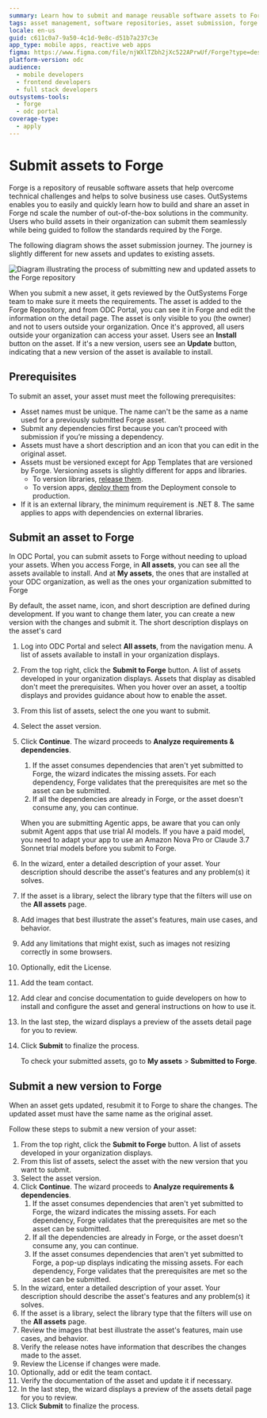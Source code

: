 ```yaml
---
summary: Learn how to submit and manage reusable software assets to Forge using OutSystems Developer Cloud (ODC).
tags: asset management, software repositories, asset submission, forge platform, outsystems best practices
locale: en-us
guid: c611c0a7-9a50-4c1d-9e8c-d51b7a237c3e
app_type: mobile apps, reactive web apps
figma: https://www.figma.com/file/njWXlTZbh2jXc522APrwUf/Forge?type=design&node-id=2902%3A10&t=7VtW3Ksp7qzfotTh-1
platform-version: odc
audience:
  - mobile developers
  - frontend developers
  - full stack developers
outsystems-tools:
  - forge
  - odc portal
coverage-type:
  - apply
---
```


# Submit assets to Forge

Forge is a repository of reusable software assets that help overcome technical challenges and helps to solve business use cases. OutSystems enables you to easily and quickly learn how to build and share an asset in Forge nd scale the number of out-of-the-box solutions in the community. Users who build assets in their organization can submit them seamlessly while being guided to follow the standards required by the Forge.

The following diagram shows the asset submission journey. The journey is slightly different for new assets and updates to existing assets.

![Diagram illustrating the process of submitting new and updated assets to the Forge repository](images/submit-assets-forge-diag.png "Forge Asset Submission Process Diagram")

When you submit a new asset, it gets reviewed by the OutSystems Forge team to make sure it meets the requirements. The asset is added to the Forge Repository, and from ODC Portal, you can see it in Forge and edit the information on the detail page. The asset is only visible to you (the owner) and not to users outside your organization. Once it's approved, all users outside your organization can access your asset. Users see an **Install** button on the asset. If it's a new version, users see an **Update** button, indicating that a new version of the asset is available to install.

## Prerequisites

To submit an asset, your asset must meet the following prerequisites:

* Asset names must be unique. The name can't be the same as a name used for a previously submitted Forge asset.
* Submit any dependencies first because you can’t proceed with submission if you’re missing a dependency.
* Assets must have a short description and an icon that you can edit in the original asset.
* Assets must be versioned except for App Templates that are versioned by Forge. Versioning assets is slightly different for apps and libraries.
    * To version libraries, [release them](../libraries/libraries.md#release-library).
    * To version apps, [deploy them](../../deploying-apps/deploy-apps.md) from the Deployment console to production.
* If it is an external library, the minimum requirement is .NET 8. The same applies to apps with dependencies on external libraries.

## Submit an asset to Forge

In ODC Portal, you can submit assets to Forge without needing to upload your assets. When you access Forge, in **All assets**, you can see all the assets available to install. And at **My assets**, the ones that are installed at your ODC organization, as well as the ones your organization submitted to Forge

By default, the asset name, icon, and short description are defined during development. If you want to change them later, you can create a new version with the changes and submit it. The short description displays on the asset's card

1. Log into ODC Portal and select **All assets**, from the navigation menu. A list of assets available to install in your organization displays.  
1. From the top right, click the **Submit to Forge** button. A list of assets developed in your organization displays. Assets that display as disabled don't meet the prerequisites. When you hover over an asset, a tooltip displays and provides guidance about how to enable the asset.
1. From this list of assets, select the one you want to submit.
1. Select the asset version.
1. Click **Continue**. The wizard proceeds to **Analyze requirements & dependencies**.
   1. If the asset consumes dependencies that aren't yet submitted to Forge, the wizard indicates the missing assets. For each dependency, Forge validates that the prerequisites are met so the asset can be submitted.
   1. If all the dependencies are already in Forge, or the asset doesn't consume any, you can continue.

   <div class="info" markdown="1" >

   When you are submitting Agentic apps, be aware that you can only submit Agent apps that use trial AI models. If you have a paid model, you need to adapt your app to use an Amazon Nova Pro or Claude 3.7 Sonnet trial models before you submit to Forge.

   </div>

1. In the wizard, enter a detailed description of your asset. Your description should describe the asset's features and any problem(s) it solves.
1. If the asset is a library, select the library type that the filters will use on the **All assets** page.
1. Add images that best illustrate the asset's features, main use cases, and behavior.
1. Add any limitations that might exist, such as images not resizing correctly in some browsers.
1. Optionally, edit the License.
1. Add the team contact.
1. Add clear and concise documentation to guide developers on how to install and configure the asset and general instructions on how to use it.
1. In the last step, the wizard displays a preview of the assets detail page for you to review.
1. Click **Submit** to finalize the process.

    <div class="info" markdown="1">

    To check your submitted assets, go to **My assets** > **Submitted to Forge**.

    </div>

## Submit a new version to Forge

When an asset gets updated, resubmit it to Forge to share the changes. The updated asset must have the same name as the original asset.

Follow these steps to submit a new version of your asset:

1. From the top right, click the **Submit to Forge** button. A list of assets developed in your organization displays.
1. From this list of assets, select the asset with the new version that you want to submit.
1. Select the asset version.
1. Click **Continue**. The wizard proceeds to **Analyze requirements & dependencies**.
   1. If the asset consumes dependencies that aren't yet submitted to Forge, the wizard indicates the missing assets. For each dependency, Forge validates that the prerequisites are met so the asset can be submitted.
   1. If all the dependencies are already in Forge, or the asset doesn't consume any, you can continue.
   1. If the asset consumes dependencies that aren't yet submitted to Forge, a pop-up displays indicating the missing assets. For each dependency, Forge validates that the prerequisites are met so the asset can be submitted.
1. In the wizard, enter a detailed description of your asset. Your description should describe the asset's features and any problem(s) it solves.
1. If the asset is a library, select the library type that the filters will use on the **All assets** page.
1. Review the images that best illustrate the asset's features, main use cases, and behavior.
1. Verify the release notes have information that describes the changes made to the asset.
1. Review the License if changes were made.
1. Optionally, add or edit the team contact.
1. Verify the documentation of the asset and update it if necessary.
1. In the last step, the wizard displays a preview of the assets detail page for you to review.
1. Click **Submit** to finalize the process.
